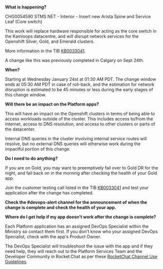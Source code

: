 
**What is happening?**

CHG0054590 STMS NET - Interior - Insert new Arista Spine and Service Leaf (Core switch)

This work will replace hardware responsible for acting as the core switch in the Kamloops datacentre, and will disrupt network services for the Openshift Silver, Gold, and Emerald clusters.

More information in the TIB [KB0033041](https://ociomysc.service-now.com/sp?id=kb_article&table=u_kb_template_technical_information_bulletin&sys_id=c46c81b91b3af5109230ba215b4bcb1f&view=ess).

A change like this was previously completed in Calgary on Sept 24th.

**When?**

Starting at Wednesday January 24st at 01:30 AM PDT. The change window ends at 05:30 AM PDT in case of roll-back, and the estimation for network disruption is estimated to be 45 minutes or less during the early stages of this change window.

**Will there be an impact on the Platform apps?**

This will have an impact on the Openshift clusters in terms of being able to access workloads outside of the cluster. This includes access to/from the internet, access to DNS resolution, and access to other clusters or parts of the datacenter.

Internal DNS queries in the cluster involving internal service routes will resolve, but no external DNS queries will otherwise work during the impactful portion of this change.

**Do I need to do anything?**

If you are on Gold, you may want to preemptively fail over to Gold DR for the night, and fail back on in the morning after checking the health of your Gold app.

Join the customer testing call listed in the TIB [KB0033041](https://ociomysc.service-now.com/sp?id=kb_article&table=u_kb_template_technical_information_bulletin&sys_id=c46c81b91b3af5109230ba215b4bcb1f&view=ess) and test your application after the change has completed.

**Check the #devops-alert channel for the announcement of when the change is complete and check the health of your app.**

**Where do I get help if my app doesn't work after the change is complete?**

Each Platform application has an assigned DevOps Specialist within the Ministry so contact them first. If you don't know who your assigned DevOps Specialist, check with the app's Product Owner.

The DevOps Specialist will troubleshoot the issue with the app and if they need help, they will reach out to the Platform Services Team and the Developer Community in Rocket.Chat as per these [RocketChat Channel Use Guidelines](
https://developer.gov.bc.ca/Getting-human-support-for-issues-not-covered-by-devops-requests).
